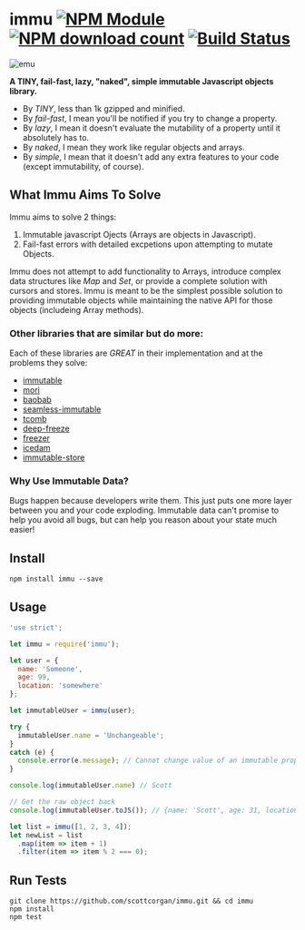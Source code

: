 # immu [![NPM Module](http://img.shields.io/npm/v/immu.svg?style=flat-square)](https://npmjs.org/package/immu) [![NPM download count](https://img.shields.io/npm/dm/immu.svg?style=flat-square)](https://npmjs.org/package/immu) [![Build Status](http://img.shields.io/travis/scottcorgan/immu.svg?style=flat-square)](https://travis-ci.org/scottcorgan/immu)

![emu](https://cloud.githubusercontent.com/assets/974723/9231290/4e67382c-40dc-11e5-84b4-fec141bc466d.jpg)

**A TINY, fail-fast, lazy, "naked", simple immutable Javascript objects library.**

* By *TINY*, less than 1k gzipped and minified.
* By *fail-fast*, I mean you'll be notified if you try to change a property.
* By *lazy*, I mean it doesn't evaluate the mutability of a property until it absolutely has to.
* By *naked*, I mean they work like regular objects and arrays.
* By *simple*, I mean that it doesn't add any extra features to your code (except immutability, of course).

## What Immu Aims To Solve

Immu aims to solve 2 things:

1. Immutable javascript Ojects (Arrays are objects in Javascript).
2. Fail-fast errors with detailed excpetions upon attempting to mutate Objects.

Immu does not attempt to add functionality to Arrays, introduce complex data structures like *Map* and *Set*, or provide a complete solution with cursors and stores. Immu is meant to be the simplest possible solution to providing immutable objects while maintaining the native API for those objects (includeing Array methods).

### Other libraries that are similar but do more:

Each of these libraries are *GREAT* in their implementation and at the problems they solve:

* [immutable](https://github.com/facebook/immutable-js)
* [mori](https://github.com/swannodette/mori)
* [baobab](https://github.com/Yomguithereal/baobab)
* [seamless-immutable](https://github.com/rtfeldman/seamless-immutable)
* [tcomb](https://github.com/gcanti/tcomb)
* [deep-freeze](https://www.npmjs.com/package/deep-freeze)
* [freezer](https://github.com/arqex/freezer)
* [icedam](https://github.com/winkler1/icedam)
* [immutable-store](https://github.com/christianalfoni/immutable-store)

### Why Use Immutable Data?

Bugs happen because developers write them. This just puts one more layer between you and your code exploding. Immutable data can't promise to help you avoid all bugs, but can help you reason about your state much easier!

## Install

```
npm install immu --save
```

## Usage

```js
'use strict';

let immu = require('immu');

let user = {
  name: 'Someone',
  age: 99,
  location: 'somewhere'
};

let immutableUser = immu(user);

try {
  immutableUser.name = 'Unchangeable';
}
catch (e) {
  console.error(e.message); // Cannot change value of an immutable property
}

console.log(immutableUser.name) // Scott

// Get the raw object back
console.log(immutableUser.toJS()); // {name: 'Scott', age: 31, location: 'somewhere'}

let list = immu([1, 2, 3, 4]);
let newList = list
  .map(item => item + 1)
  .filter(item => item % 2 === 0);
```

## Run Tests

```
git clone https://github.com/scottcorgan/immu.git && cd immu
npm install
npm test
```
